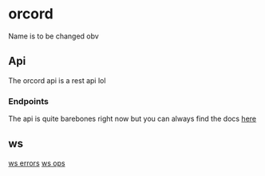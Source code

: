 # orcord

Name is to be changed obv

## Api

The orcord api is a rest api lol

### Endpoints

The api is quite barebones right now but you can always find the docs [here](./api/index.md)

## ws
[ws errors](./ws/errors.md)
[ws ops](./ws/op.md)

